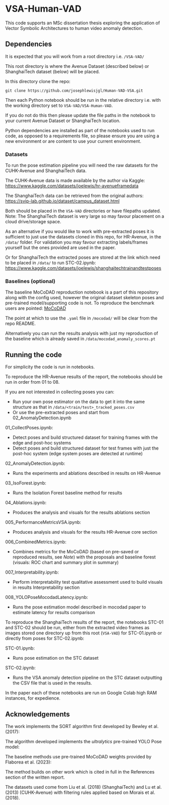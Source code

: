 # VSA-Human-VAD

This code supports an MSc dissertation thesis exploring the application of Vector Symbolic Architectures to human video anomaly detection.

## Dependencies

It is expected that you will work from a root directory i.e. `/VSA-VAD/`

This root directory is where the Avenue Dataset (described below) or ShanghaiTech dataset (below) will be placed.

In this directory clone the repo:

```
git clone https://github.com/josephlewisjgl/Human-VAD-VSA.git
```

Then each Python notebook should be run in the relative directory i.e. with the working directory set to `VSA-VAD/VSA-Human-VAD`.

If you do not do this then please update the file paths in the notebook to your current Avenue Dataset or ShanghaiTech location.

Python dependencies are installed as part of the notebooks used to run code, as opposed to a requirements file, so please ensure you are using a new environment or are content to use your current environment.

### Datasets

To run the pose estimation pipeline you will need the raw datasets for the CUHK-Avenue and ShanghaiTech data.

The CUHK-Avenue data is made available by the author via Kaggle: https://www.kaggle.com/datasets/joelewis/hr-avenueframedata

The ShanghaiTech data can be retrieved from the original authors: https://svip-lab.github.io/dataset/campus_dataset.html

Both should be placed in the `VSA-VAD` directories or have filepaths updated. Note: The ShanghaiTech dataset is very large so may favour placement on a cloud drive/storage space.

As an alternative if you would like to work with pre-extracted poses it is sufficient to just use the datasets cloned in this repo, for HR-Avenue, in the `/data/` folder. For validation you may favour extracting labels/frames yourself but the ones provided are used in the paper.

Or for ShanghaiTech the extracted poses are stored at the link which need to be placed in `/data/` to run STC-02.ipynb: https://www.kaggle.com/datasets/joelewis/shanghaitechtrainandtestposes

### Baselines (optional)

The baseline MoCoDAD reproduction notebook is a part of this repository along with the config used, however the original dataset skeleton poses and pre-trained model/supporting code is not. To reproduce the benchmark users are pointed: [MoCoDAD](https://github.com/aleflabo/MoCoDAD)

The point at which to use the `.yaml` file in `/mocodad/` will be clear from the repo README.

Alternatively you can run the results analysis with just my reproduction of the baseline which is already saved in `/data/mocodad_anomaly_scores.pt`

## Running the code

For simplicity the code is run in notebooks. 

To reproduce the HR-Avenue results of the report, the notebooks should be run in order from 01 to 08.

If you are not interested in collecting poses you can:
* Run your own pose estimator on the data to get it into the same structure as that in `/data/<train/test>_tracked_poses.csv`
* Or use the pre-extracted poses and start from 02_AnomalyDetection.ipynb

01_CollectPoses.ipynb: 
* Detect poses and build structured dataset for training frames with the edge and post-hoc systems
* Detect poses and build structured dataset for test frames with just the post-hoc system (edge system poses are detected at runtime)

02_AnomalyDetection.ipynb:
* Runs the experiments and ablations described in results on HR-Avenue

03_IsoForest.ipynb:
* Runs the Isolation Forest baseline method for results

04_Ablations.ipynb:
* Produces the analysis and visuals for the results ablations section

005_PerformanceMetricsVSA.ipynb:
* Produces analysis and visuals for the results HR-Avenue core section

006_CombinedMetrics.ipynb:
* Combines metrics for the MoCoDAD (based on pre-saved or reproduced results, see *Note*) with the proposals and baseline forest (visuals: ROC chart and summary plot in summary)

007_Interpretability.ipynb:
* Perform interpretability test qualitative assessment used to build visuals in results Interpretability section

008_YOLOPoseMocodadLatency.ipynb:
* Runs the pose estimation model described in mocodad paper to estimate latency for results comparison

To reproduce the ShanghaiTech results of the report, the notebooks STC-01 and STC-02 should be run, either from the extracted video frames as images stored one directory up from this root (`VSA-VAD`) for STC-01.ipynb or directly from poses for STC-02.ipynb:

STC-01.ipynb:
* Runs pose estimation on the STC dataset

STC-02.ipynb:
* Runs the VSA anomaly detection pipeline on the STC dataset outputting the CSV file that is used in the results.

In the paper each of these notebooks are run on Google Colab high RAM instances, for expedience.

## Acknowledgements

The work implements the SORT algorithm first developed by Bewley et al. (2017): 

The algorithm developed implements the _ultralytics_ pre-trained YOLO Pose model: 

The baseline methods use pre-trained MoCoDAD weights provided by Flaborea et al. (2023): 

The method builds on other work which is cited in full in the References section of the written report.

The datasets used come from Liu et al. (2018) (ShanghaiTech) and Lu et al. (2013) (CUHK-Avenue) with filtering rules applied based on Morais et al. (2018). 


